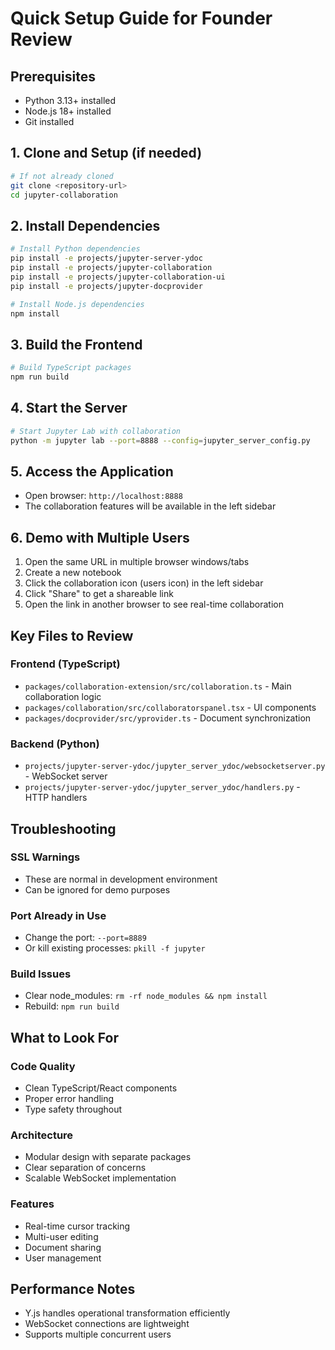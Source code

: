 # Quick Setup Guide for Founder Review

## Prerequisites
- Python 3.13+ installed
- Node.js 18+ installed
- Git installed

## 1. Clone and Setup (if needed)
```bash
# If not already cloned
git clone <repository-url>
cd jupyter-collaboration
```

## 2. Install Dependencies
```bash
# Install Python dependencies
pip install -e projects/jupyter-server-ydoc
pip install -e projects/jupyter-collaboration
pip install -e projects/jupyter-collaboration-ui
pip install -e projects/jupyter-docprovider

# Install Node.js dependencies
npm install
```

## 3. Build the Frontend
```bash
# Build TypeScript packages
npm run build
```

## 4. Start the Server
```bash
# Start Jupyter Lab with collaboration
python -m jupyter lab --port=8888 --config=jupyter_server_config.py
```

## 5. Access the Application
- Open browser: `http://localhost:8888`
- The collaboration features will be available in the left sidebar

## 6. Demo with Multiple Users
1. Open the same URL in multiple browser windows/tabs
2. Create a new notebook
3. Click the collaboration icon (users icon) in the left sidebar
4. Click "Share" to get a shareable link
5. Open the link in another browser to see real-time collaboration

## Key Files to Review

### Frontend (TypeScript)
- `packages/collaboration-extension/src/collaboration.ts` - Main collaboration logic
- `packages/collaboration/src/collaboratorspanel.tsx` - UI components
- `packages/docprovider/src/yprovider.ts` - Document synchronization

### Backend (Python)
- `projects/jupyter-server-ydoc/jupyter_server_ydoc/websocketserver.py` - WebSocket server
- `projects/jupyter-server-ydoc/jupyter_server_ydoc/handlers.py` - HTTP handlers

## Troubleshooting

### SSL Warnings
- These are normal in development environment
- Can be ignored for demo purposes

### Port Already in Use
- Change the port: `--port=8889`
- Or kill existing processes: `pkill -f jupyter`

### Build Issues
- Clear node_modules: `rm -rf node_modules && npm install`
- Rebuild: `npm run build`

## What to Look For

### Code Quality
- Clean TypeScript/React components
- Proper error handling
- Type safety throughout

### Architecture
- Modular design with separate packages
- Clear separation of concerns
- Scalable WebSocket implementation

### Features
- Real-time cursor tracking
- Multi-user editing
- Document sharing
- User management

## Performance Notes
- Y.js handles operational transformation efficiently
- WebSocket connections are lightweight
- Supports multiple concurrent users 